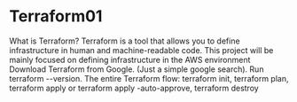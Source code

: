 # Terraform01
What is Terraform? 
Terraform is a tool that allows you to define infrastructure in human and machine-readable code. 
This project will be mainly focused on defining infrastructure in the AWS environment
Download Terraform from Google. (Just a simple google search).
Run terraform --version.
The entire Terraform flow:
terraform init,
terraform plan,
terraform apply or terraform apply -auto-approve,
terraform destroy
